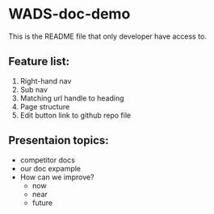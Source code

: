 # WADS-doc-demo
This is the README file that only developer have access to.

## Feature list:
 1. Right-hand nav
 2. Sub nav
 3. Matching url handle to heading
 4. Page structure
 5. Edit button link to github repo file


## Presentaion topics:
 - competitor docs
 - our doc expample
 - How can we improve?
   - now
   - near
   - future
